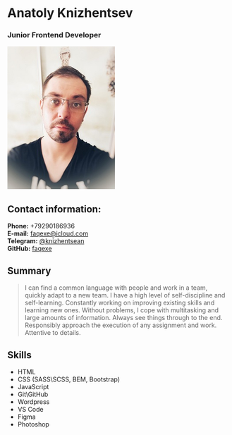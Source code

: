 # Anatoly Knizhentsev
### Junior Frontend Developer

![photo](photo.jpg)

## Contact information:
**Phone:** +79290186936  
**E-mail:** faqexe@icloud.com  
**Telegram:** [@knizhentsean](https://t.me/knizhentsevan)  
**GitHub:** [faqexe](https://github.com/faqexe)

## Summary
>I can find a common language with people and work in a team, quickly adapt to a new team. I have a high level of self-discipline and self-learning. Constantly working on improving existing skills and learning new ones. Without problems, I cope with multitasking and large amounts of information. Always see things through to the end. Responsibly approach the execution of any assignment and work. Attentive to details.

## Skills
* HTML
* CSS (SASS\SCSS, BEM, Bootstrap)
* JavaScript
* Git\GitHub
* Wordpress
* VS Code
* Figma
* Photoshop